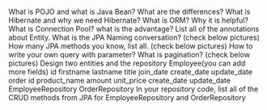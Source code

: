 What is POJO and what is Java Bean? What are the differences?
What is Hibernate and why we need Hibernate?
What is ORM? Why it is helpful?
What is Connection Pool? what is the advantage?
List all of the annotations about Entity.
What is the JPA Naming conversation? (check below pictures)
How many JPA methods you know, list all. (check below pictures)
How to write your own query with parameter?
What is pagination? (check below pictures)
Design two entities and the repository
Employee(you can add more fields)
id
firstname
lastname
title
join_date
create_date
update_date
order
id
product_name
amount
unit_price
create_date
update_date
EmployeeRepository
OrderRepository
In your repository code, list all of the CRUD methods from JPA for EmployeeRepository and OrderRepository
